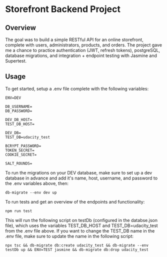 # Storefront Backend Project

## Overview

The goal was to build a simple RESTful API for an online storefront, complete with users, administrators, products, and orders. The project gave me a chance to practice authentication (JWT, refresh tokens), postgreSQL, database migrations, and integration + endpoint testing with Jasmine and Supertest.

## Usage

To get started, setup a .env file complete with the following variables:

```
ENV=DEV

DB_USERNAME=
DB_PASSWORD=

DEV_DB_HOST=
TEST_DB_HOST=

DEV_DB=
TEST_DB=udacity_test

BCRYPT_PASSWORD=
TOKEN_SECRET=
COOKIE_SECRET=

SALT_ROUNDS=
```

To run the migrations on your DEV database, make sure to set up a dev database in advance and add it's name, host, username, and password to the .env variables above, then:

```
db-migrate --env dev up
```

To run tests and get an overview of the endpoints and functionality:

```
npm run test
```

This will run the following script on testDb (configured in the databse.json file), which uses the variables TEST_DB_HOST and TEST_DB=udacity_test from the .env file above. If you want to change the TEST_DB name in the .env file, make sure to update the name in the following script:

```
npx tsc && db-migrate db:create udacity_test && db-migrate --env testDb up && ENV=TEST jasmine && db-migrate db:drop udacity_test
```